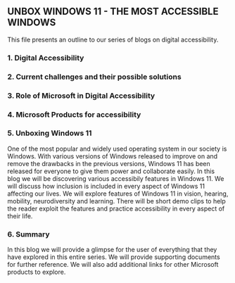 ## UNBOX WINDOWS 11 - THE MOST ACCESSIBLE WINDOWS

This file presents an outline to our series of blogs on digital accessibility.

### 1. Digital Accessibility

### 2. Current challenges and their possible solutions

### 3. Role of Microsoft in Digital Accessibility 

### 4. Microsoft Products for accessibility 

### 5. Unboxing Windows 11

One of the most popular and widely used operating system in our society is Windows. With various versions of Windows released to improve on and remove the drawbacks in the previous versions, Windows 11 has been released for everyone to give them power and collaborate easily. In this blog we will be discovering various accessibily features in Windows 11. We will discuss how inclusion is included in every aspect of Windows 11 affecting our lives. We will explore features of Windows 11 in vision, hearing, mobility, neurodiversity and learning. There will be short demo clips to help the reader exploit the features and practice accessibility in every aspect of their life.

### 6. Summary

In this blog we will provide a glimpse for the user of everything that they have explored in this entire series. We will provide supporting documents for further reference. We will also add additional links for other Microsoft products to explore.
